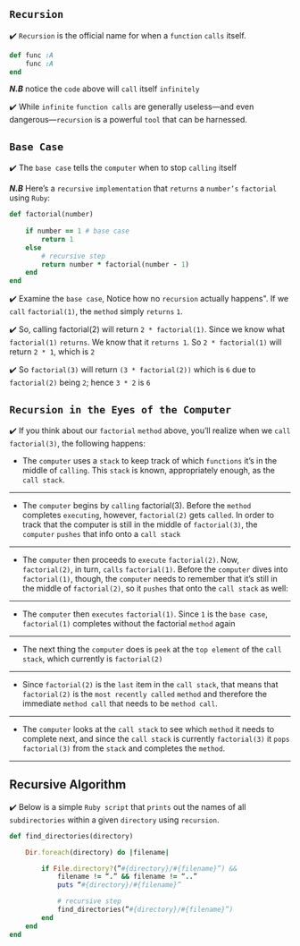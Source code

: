 ## ```Recursion```

:heavy_check_mark:  ```Recursion``` is the official name for when a ```function``` ```calls``` itself. 

```ruby
def func :A
    func :A
end
```

_**N.B**_ 
notice the ```code``` above will ```call``` itself ```infinitely```

:heavy_check_mark: While ```infinite``` ```function calls``` are generally useless—and even dangerous—```recursion``` is a powerful ```tool``` that can be harnessed.

## ```Base Case```

:heavy_check_mark: The ```base case``` tells the ```computer``` when to stop ```calling``` itself

_**N.B**_ 
Here’s a ```recursive``` ```implementation``` that ```returns``` a
```number’s``` ```factorial``` using ```Ruby```:

```ruby
def factorial(number)
    
    if number == 1 # base case
        return 1
    else
        # recursive step
        return number * factorial(number - 1)
    end
end
```

:heavy_check_mark: Examine the ```base case```, Notice how no ```recursion``` actually happens".  If we ```call``` ```factorial(1)```, the ```method``` simply ```returns``` ```1```.  

:heavy_check_mark: So, calling factorial(2) will return ```2 * factorial(1)```. Since we know what ```factorial(1)``` ```returns```. We know that it ```returns 1```. So ```2 * factorial(1)``` will return ```2 * 1```, which is ```2```

:heavy_check_mark: So ```factorial(3)``` will return ```(3 * factorial(2))``` which is ```6``` due to ```factorial(2)``` being ```2```; hence ```3 * 2``` is ```6```

## ```Recursion in the Eyes of the Computer```

:heavy_check_mark: If you think about our ```factorial``` ```method``` above, you’ll realize when we ```call``` ```factorial(3)```, the following happens:

- The ```computer``` uses a ```stack``` to keep track of which ```functions``` it’s in the middle of ```calling```. This ```stack``` is known, appropriately enough, as the ```call stack```.
---
- The ```computer``` begins by ```calling``` factorial(3). Before the ```method``` completes
```executing```, however, ```factorial(2)``` gets ```called```. In order to track that the computer is still in the middle of ```factorial(3)```, the ```computer``` ```pushes``` that info onto a ```call
stack```
---
- The ```computer``` then proceeds to ```execute``` ```factorial(2)```. Now, ```factorial(2)```, in turn, ```calls``` ```factorial(1)```. Before the ```computer``` dives into ```factorial(1)```, though, the ```computer``` needs to remember that it’s still in the middle of ```factorial(2)```, so it ```pushes``` that onto the ```call stack``` as well:
---
- The ```computer``` then ```executes``` ```factorial(1)```. Since ```1``` is the ```base case```, ```factorial(1)```
completes without the factorial ```method``` again
---
 - The next thing the ```computer```
does is ```peek``` at the ```top element``` of the ```call stack```, which currently is ```factorial(2)```
---
 - Since ```factorial(2)``` is the ```last``` item in the ```call stack```, that means that ```factorial(2)``` is the ```most recently called``` ```method``` and therefore the immediate ```method call``` that needs to be ```method call```.
---
- The ```computer``` looks at the ```call stack``` to see which ```method``` it needs to complete next, and since the ```call stack``` is currently ```factorial(3)``` it ```pops``` ```factorial(3)``` from the ```stack``` and completes the ```method```.
---

## Recursive Algorithm
:heavy_check_mark: Below is a simple ```Ruby script``` that ```prints``` out the names of all ```subdirectories``` within a given ```directory``` using ```recursion```.

```ruby
def find_directories(directory)

    Dir.foreach(directory) do |filename|

        if File.directory?(”#{directory}/#{filename}”) &&
            filename != “.” && filename != “..”
            puts “#{directory}/#{filename}”

            # recursive step
            find_directories(”#{directory}/#{filename}”)
        end
    end
end
```

